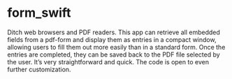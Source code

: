 # form_swift
Ditch web browsers and PDF readers. This app can retrieve all embedded fields from a pdf-form and display them as entries in a compact window, allowing users to fill them out more easily than in a standard form. Once the entries are completed, they can be saved back to the PDF file selected by the user. It’s very straightforward and quick. The code is open to even further customization.

